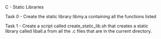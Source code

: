 C - Static Libraries

Task 0 - Create the static library libmy.a containing all the functions listed

Task 1 - Create a script called create_static_lib.sh that creates a static library called liball.a from all the .c files that are in the current directory.
